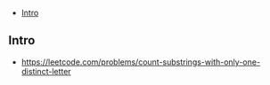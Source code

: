 - [Intro](#intro)

## Intro

- https://leetcode.com/problems/count-substrings-with-only-one-distinct-letter

